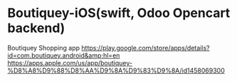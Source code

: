 # Boutiquey-iOS(swift, Odoo Opencart backend)

Boutiquey Shopping app
https://play.google.com/store/apps/details?id=com.boutiquey.android&amp;hl=en
https://apps.apple.com/us/app/boutiquey-%D8%A8%D9%88%D8%AA%D9%8A%D9%83%D9%8A/id1458069300